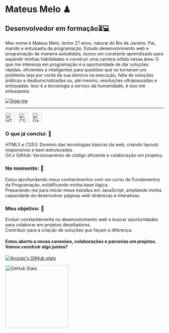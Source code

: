 # Mateus Melo ♟
## **Desenvolvedor em formação**⏳💻

Meu nome é Mateus Melo, tenho 27 anos, natural do Rio de Janeiro. Pai, marido e entusiasta da programação. Estudo desenvolvimento web e programação de maneira autodidata, busco um constante aprendizado para expandir minhas habilidades e construir uma carreira sólida nessa área. O que me interessa em programação é a oportunidade de dar soluções rápidas, eficientes e inteligentes para questões que se tornaram um problema seja por conta da sua demora na execução, falta de soluções práticas e desburocratizadas ou, até mesmo, resoluções ultrapassadas e antiquadas. Isso é a tecnologia a serviço da humanidade, é isso me entusiasma.  

<a href="https://github.com/mateusgdmelo?tab=followers">
  <img 
      title="Siga-me"
      src="https://custom-icon-badges.demolab.com/github/followers/mateusgdmelo?color=236ad3&labelColor=1155ba&style=for-the-badge&logo=person-add&label=follow&logoColor=white" 
      alt="Siga-me"
  >
</a>

---

<img 
  align="left"
  alt="HTML"
  title="HTML"
  width="30px"
  style="padding-right: 10px;"
  src="https://cdn.jsdelivr.net/gh/devicons/devicon@latest/icons/html5/html5-original.svg"
/>
<img
  align="left"
  alt="CSS"
  title="CSS"
  width="30px"
  style="padding-right: 10px;"
  src="https://cdn.jsdelivr.net/gh/devicons/devicon@latest/icons/css3/css3-original.svg"/>
<img 
  align="left"
  alt="Git"
  title="Git"
  width="30px"
  style="padding-right: 10px;"
  src="https://cdn.jsdelivr.net/gh/devicons/devicon@latest/icons/git/git-original.svg"
/>  
<br>
### O que já concluí: 🚀
HTML5 e CSS3: Domínio das tecnologias básicas da web, criando layouts responsivos e bem estruturados.  
Git e GitHub: Versionamento de código eficiente e colaboração em projetos.

### No momento: 📖
Estou aprofundando meus conhecimentos com um curso de Fundamentos da Programação, solidificando minha base lógica.  
Preparando-me para iniciar meus estudos em JavaScript, ampliando minha capacidade de desenvolver páginas web dinâmicas e interativas.  

### Meu objetivo: 🎯 
Evoluir constantemente no desenvolvimento web e buscar oportunidades para colaborar em projetos desafiadores.  
Contribuir para a criação de soluções que façam a diferença.  

#### Estou aberto a novas conexões, colaborações e parcerias em projetos. Vamos construir algo juntos?

[![Anurag's GitHub stats](https://github-readme-stats.vercel.app/api?username=mateusgdmelo&show_icons=true&theme=tokyonight&locale=pt-br)](https://github.com/anuraghazra/github-readme-stats)

<img 
  align="left"
  alt="GitHub Stats"
  height="200"
  style="padding-right: 10px;"
  src="https://github-readme-stats.vercel.app/api/top-langs/?username=mateusgdmelo&theme=tokyonight&layout=compact&custom_title=Tecnologias&langs_count=7"
/>
